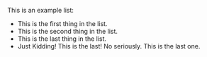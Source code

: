 This is an example list: 
* This is the first thing in the list.
* This is the second thing in the list.
* This is the last thing in the list.
* Just Kidding! This is the last!
No seriously. This is the last one.